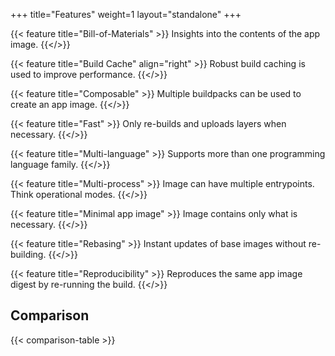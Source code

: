 +++
title="Features"
weight=1
layout="standalone"
+++


<div class='grid'>
  
{{< feature title="Bill-of-Materials" >}}
Insights into the contents of the app image.
{{</>}}

{{< feature title="Build Cache" align="right" >}}
Robust build caching is used to improve performance.
{{</>}}

{{< feature title="Composable" >}}
Multiple buildpacks can be used to create an app image.
{{</>}}

{{< feature title="Fast" >}}
Only re-builds and uploads layers when necessary.
{{</>}}

{{< feature title="Multi-language" >}}
Supports more than one programming language family.
{{</>}}

{{< feature title="Multi-process" >}}
Image can have multiple entrypoints. Think operational modes.
{{</>}}

{{< feature title="Minimal app image" >}}
Image contains only what is necessary.
{{</>}}

{{< feature title="Rebasing" >}}
Instant updates of base images without re-building.
{{</>}}

{{< feature title="Reproducibility" >}}
Reproduces the same app image digest by re-running the build.
{{</>}}

</div>

## Comparison

{{< comparison-table >}}